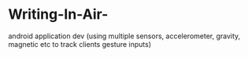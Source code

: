 # Writing-In-Air-
android application dev (using multiple sensors, accelerometer, gravity, magnetic etc to track clients gesture inputs)
